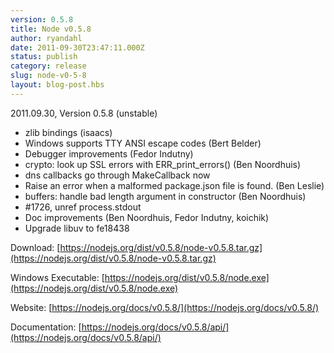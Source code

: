 ```yaml
---
version: 0.5.8
title: Node v0.5.8
author: ryandahl
date: 2011-09-30T23:47:11.000Z
status: publish
category: release
slug: node-v0-5-8
layout: blog-post.hbs
---
```


2011.09.30, Version 0.5.8 (unstable)

- zlib bindings (isaacs)
- Windows supports TTY ANSI escape codes (Bert Belder)
- Debugger improvements (Fedor Indutny)
- crypto: look up SSL errors with ERR_print_errors() (Ben Noordhuis)
- dns callbacks go through MakeCallback now
- Raise an error when a malformed package.json file is found. (Ben Leslie)
- buffers: handle bad length argument in constructor (Ben Noordhuis)
- #1726, unref process.stdout
- Doc improvements (Ben Noordhuis, Fedor Indutny, koichik)
- Upgrade libuv to fe18438

Download: [https://nodejs.org/dist/v0.5.8/node-v0.5.8.tar.gz](https://nodejs.org/dist/v0.5.8/node-v0.5.8.tar.gz)

Windows Executable: [https://nodejs.org/dist/v0.5.8/node.exe](https://nodejs.org/dist/v0.5.8/node.exe)

Website: [https://nodejs.org/docs/v0.5.8/](https://nodejs.org/docs/v0.5.8/)

Documentation: [https://nodejs.org/docs/v0.5.8/api/](https://nodejs.org/docs/v0.5.8/api/)
